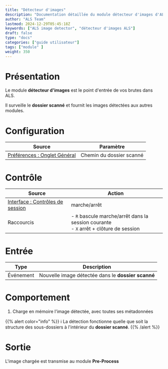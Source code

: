 ```yaml
---
title: "Détecteur d'images"
description: "Documentation détaillée du module détecteur d'images d'ALS"
author: "ALS Team"
lastmod: 2024-12-29T05:45:18Z
keywords: ["ALS image detector", "détecteur d'images ALS"]
draft: false
type: "docs"
categories: ["guide utilisateur"] 
tags: ["module" ]
weight: 350
---
```


# Présentation

Le module **détecteur d'images** est le point d'entrée de vos brutes dans ALS.

Il surveille le **dossier scanné** et fournit les images détectées aux autres modules.

# Configuration

| Source                                                                      | Paramètre                |
|-----------------------------------------------------------------------------|--------------------------|
| [Préférences : Onglet Général](../../preferences/general/#scan-folder) | Chemin du dossier scanné |  


# Contrôle

| Source                                                                       | Action                                                                                   |
|------------------------------------------------------------------------------|------------------------------------------------------------------------------------------|
| [Interface : Contrôles de session](../../als-gui/controls/#session-controls) | marche/arrêt                                                                             |
| Raccourcis                                                                   | - `R` bascule marche/arrêt dans la session courante<br> - `X` arrêt + clôture de session |

# Entrée

| Type      | Description |
|-----------|-------------|
| Événement | Nouvelle image détectée dans le **dossier scanné** |


# Comportement

1. Charge en mémoire l'image détectée, avec toutes ses métadonnées

{{% alert color="info" %}}
ℹ️ La détection fonctionne quelle que soit la structure des sous-dossiers à l'intérieur du **dossier scanné**.
{{% /alert %}}

# Sortie

L'image chargée est transmise au module **Pre-Process** 